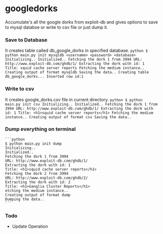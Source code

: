 # googledorks
Accumulate's all the google dorks from exploit-db and gives options to save to mysql databse or write to csv file or just dump it.

### Save to Database
It creates table called db_google_dorks in specified database.
    ```python
    $ python main.py init mysqldb <username> <password> <database>
    Initializing..
    Initialized..
    Fetching the dork 1 from 3994
    URL: http://www.exploit-db.com/ghdb/1/
    Extracting the dork with id: 1
    Title: squid cache server reports
    Fetching the medium instance..
    Creating output of format mysqldb
    Saving the data..
    Creating table db_google_dorks...
    Inserted row id:1
    ```

### Write to csv
It creates google_dorks.csv file in current directory.
    ```python
    $ python main.py init csv
    Initializing..
    Initialized..
    Fetching the dork 1 from 3994
    URL: http://www.exploit-db.com/ghdb/1/
    Extracting the dork with id: 1
    Title: <h1>squid cache server reports</h1>
    Fetching the medium instance..
    Creating output of format csv
    Saving the data..
    ```
    
### Dump everything on terminal
    ```python
    $ python main.py init dump
    Initializing..
    Initialized..
    Fetching the dork 1 from 3994
    URL: http://www.exploit-db.com/ghdb/1/
    Extracting the dork with id: 1
    Title: <h1>squid cache server reports</h1>
    Fetching the dork 2 from 3994
    URL: http://www.exploit-db.com/ghdb/2/
    Extracting the dork with id: 2
    Title: <h1>Ganglia Cluster Reports</h1>
    etching the medium instance..
    Creating output of format dump
    Dumping the data..
    ```
    
### Todo
* Update Operation
